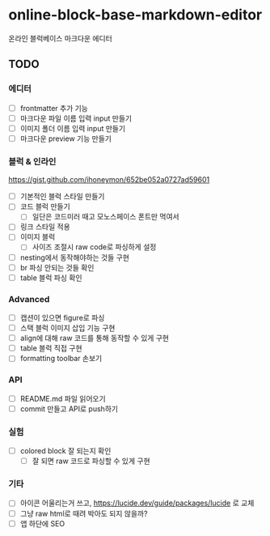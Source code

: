 # online-block-base-markdown-editor

온라인 블럭베이스 마크다운 에디터

## TODO

### 에디터

- [ ] frontmatter 추가 기능
- [ ] 마크다운 파일 이름 입력 input 만들기
- [ ] 이미지 폴더 이름 입력 input 만들기
- [ ] 마크다운 preview 기능 만들기

### 블럭 & 인라인

https://gist.github.com/ihoneymon/652be052a0727ad59601

- [ ] 기본적인 블럭 스타일 만들기
- [ ] 코드 블럭 만들기
  - [ ] 일단은 코드미러 때고 모노스페이스 폰트만 먹여서
- [ ] 링크 스타일 적용
- [ ] 이미지 블럭
  - [ ] 사이즈 조절시 raw code로 파싱하게 설정
- [ ] nesting에서 동작해야하는 것들 구현
- [ ] br 파싱 안되는 것들 확인
- [ ] table 블럭 파싱 확인

### Advanced

- [ ] 캡션이 있으면 figure로 파싱
- [ ] 스택 블럭 이미지 삽입 기능 구현
- [ ] align에 대해 raw 코드를 통해 동작할 수 있게 구현
- [ ] table 블럭 직접 구현
- [ ] formatting toolbar 손보기

### API

- [ ] README.md 파일 읽어오기
- [ ] commit 만들고 API로 push하기

### 실험

- [ ] colored block 잘 되는지 확인
  - [ ] 잘 되면 raw 코드로 파싱할 수 있게 구현

### 기타

- [ ] 아이콘 어울리는거 쓰고, https://lucide.dev/guide/packages/lucide 로 교체
- [ ] 그냥 raw html로 때려 박아도 되지 않을까?
- [ ] 앱 하단에 SEO
